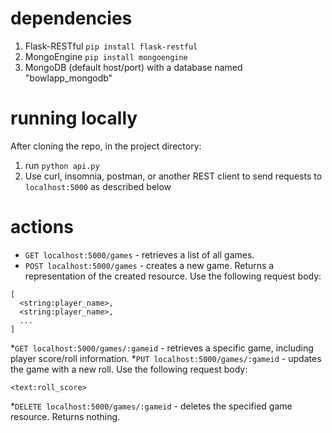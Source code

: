 # dependencies
1. Flask-RESTful ```pip install flask-restful```
2. MongoEngine ```pip install mongoengine```
3. MongoDB (default host/port) with a database named "bowlapp_mongodb"

# running locally
After cloning the repo, in the project directory:
1. run ```python api.py```
2. Use curl, insomnia, postman, or another REST client to send requests to ```localhost:5000``` as described below

# actions
* ```GET localhost:5000/games``` - retrieves a list of all games.
* ```POST localhost:5000/games``` - creates a new game. Returns a representation of the created resource. Use the following request body:
```
[
  <string:player_name>,
  <string:player_name>,
  ...
]
```
*```GET localhost:5000/games/:gameid``` - retrieves a specific game, including player score/roll information. 
*```PUT localhost:5000/games/:gameid``` - updates the game with a new roll. Use the following request body:
```
<text:roll_score>
```
*```DELETE localhost:5000/games/:gameid``` - deletes the specified game resource. Returns nothing.

